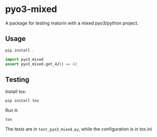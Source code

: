 # pyo3-mixed

A package for testing maturin with a mixed pyo3/python project.

## Usage

```bash
pip install .
```

```python
import pyo3_mixed
assert pyo3_mixed.get_42() == 42
```

## Testing

Install tox:

```bash
pip install tox
```

Run it:

```bash
tox
```

The tests are in `test_pyo3_mixed.py`, while the configuration is in tox.ini
